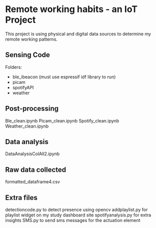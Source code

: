 # Remote working habits - an IoT Project

This project is using physical and digital data sources to determine my remote working patterns.

## Sensing Code
Folders: 
- ble_ibeacon (must use espressif idf library to run)
- picam
- spotifyAPI
- weather

## Post-processing
Ble_clean.ipynb
Picam_clean.ipynb
Spotify_clean.ipynb
Weather_clean.ipynb

## Data analysis
DataAnalysisColAll2.ipynb

## Raw data collected
formatted_dataframe4.csv

## Extra files
detectioncode.py to detect presence using opencv
addplaylist.py for playlist widget on my study dashboard site
spotifyanalysis.py for extra insights
SMS.py to send sms messages for the actuation element
